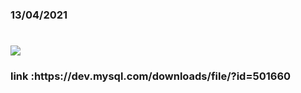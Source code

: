 ### 13/04/2021

<h1 align"center"><img src="https://user-images.githubusercontent.com/61218420/114592056-e9e7ad00-9c60-11eb-9835-197744b3a0ac.png" width"800"></h1>
  <h3>link :https://dev.mysql.com/downloads/file/?id=501660</h3>
